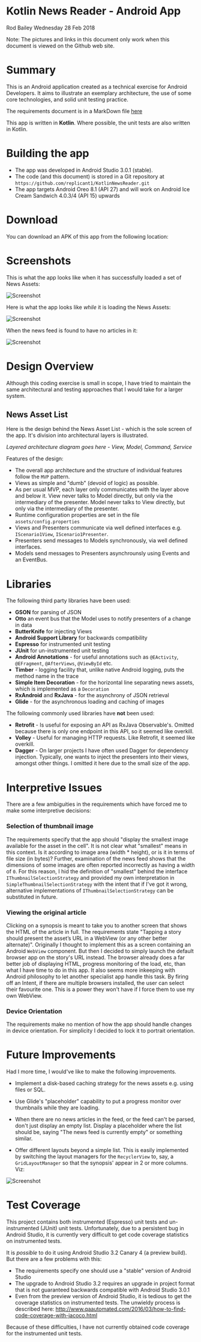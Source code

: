 # Kotlin News Reader - Android App

Rod Bailey
Wednesday 28 Feb 2018

Note: The pictures and links in this document only work when this document is viewed on the Github web site.

# Summary

This is an Android application created as a technical exercise for Android Developers. 
It aims to illustrate an exemplary architecture, the use of some core technologies, and solid
unit testing practice. 
  
The requirements document is in a MarkDown file [here](/doc/task_android.md)

This app is written in **Kotlin**. Where possible, the unit tests are also written in Kotlin.

# Building the app

- The app was developed in Android Studio 3.0.1 (stable).
- The code (and this document) is stored in a Git repository at `https://github.com/replicant1/KotlinNewsReader.git`
- The app targets Android Oreo 8.1 (API 27) and will work on Android Ice Cream Sandwich 4.0.3/4 (API 15) upwards

# Download

You can download an APK of this app from the following location:

<Locaation here>

# Screenshots

This is what the app looks like when it has successfully loaded a set of News Assets:

![Screenshot](/doc/kotlin_news_reader_load_complete.png)

Here is what the app looks like *while* it is loading the News Assets:

![Screenshot](/doc/kotlin_news_reader_loading.png)

When the news feed is found to have no articles in it:

![Screenshot](/doc/kotlin_news_reader_empty_list.png)

# Design Overview

Although this coding exercise is small in scope, I have tried to maintain the same architectural and testing
approaches that I would take for a larger system.

## News Asset List

Here is the design behind the News Asset List - which is the sole screen of the app. It's division into
architectural layers is illustrated.

_Layered architecture diagram goes here - View, Model, Command, Service_

Features of the design:

- The overall app architecture and the structure of individual features follow the `MVP` pattern.
- Views as simple and "dumb" (devoid of logic) as possible.
- As per usual MVP, each layer only communicates with the layer above and below it. View never talks to Model directly, but only via the intermediary of the presenter. Model never talks to View directly, but only via the intermediary of the presenter.
- Runtime configuration properties are set in the file `assets/config.properties`
- Views and Presenters communicate via well defined interfaces e.g. `IScenario1View`, `IScenario1Presenter`.
- Presenters send messages to Models synchronously, via well defined interfaces. 
- Models send messages to Presenters asynchrounsly using Events and an EventBus.

# Libraries

The following third party libraries have been used:

- **GSON** for parsing of JSON
- **Otto** an event bus that the Model uses to notify presenters of a change in data
- **ButterKnife** for injecting Views
- **Android Support Library** for backwards compatibility
- **Espresso** for instrumented unit testing
- **JUnit** for un-instrumented unit testing
- **Android Annotations** - for useful annotations such as `@EActivity`, `@EFragment`, `@AfterViews`, `@ViewById` etc.
- **Timber** - logging facility that, unlike native Android logging, puts the method name in the trace
- **Simple Item Decoration** - for the horizontal line separating news assets, which is implemented as a `Decoration`
- **RxAndroid** and **RxJava** - for the asynchrony of JSON retrieval
- **Glide** - for the asynchronous loading and caching of images

The following commonly used libraries have **not** been used:

- **Retrofit** - Is useful for exposing an API as RxJava Observable's. Omitted because there is only
 one endpoint in this API, so it seemed like overkill.
- **Volley** - Useful for managing HTTP requests. Like Retrofit, it seemed like overkill.
- **Dagger** - On larger projects I have often used Dagger for dependency injection. Typically, one wants
to inject the presenters into their views, amongst other things. I omitted it here due to
the small size of the app.

# Interpretive Issues
There are a few ambiguities in the requirements which have forced me to make some interpretive decisions:

### Selection of thumbnail image
The requirements specify that the app should "display the smallest image available for the asset in the cell". It
is not clear what "smallest" means in this context. Is it according to image area (width * height), or is it in
terms of file size (in bytes)? Further, examination of the news feed shows that the dimensions of some images are often
reported incorrectly as having a width of `0`. For this reason, I hid the definition of "smallest" behind the
interface `IThumbnailSelectionStrategy` and provided my own interpretation in `SimpleThumbnailSelectionStrategy` with
 the intent that if I've got it wrong, alternative implementations of `IThumbnailSelectionStrategy` can be substituted
 in future.

### Viewing the original article
Clicking on a synopsis is meant to take you to another screen that shows the HTML of the article in full.
The requirements state "Tapping a story should present the asset’s URL in a WebView (or any other better alternate)".
Originally I thought to implement this as a screen containing an Android `WebView` component. But then I decided to 
simply launch the default browser app on the story's URL instead. The browser already does a far better job of
displaying HTML, progress monitoring of the load, etc, than what I have time to do in this app. It also seems
more inkeeping with Android philosophy to let another specialist app handle this task. By firing off an Intent,
if there are multiple browsers installed, the user can select their favourite one. This is a power they won't have if
I force them to use my own WebView.

### Device Orientation
The requirements make no mention of how the app should handle changes in device orientation. For simplicity
I decided to lock it to portrait orientation.

# Future Improvements

Had I more time, I would've like to make the following improvements.

- Implement a disk-based caching strategy for the news assets e.g. using files or SQL.

- Use Glide's "placeholder" capability to put a progress monitor over thumbnails while they are loading.

- When there are no news articles in the feed, or the feed can't be parsed, don't just 
display an empty list. Display a placeholder where the list should be, saying "The news feed is currently empty"
or something similar.

- Offer different layouts beyond a simple list. This is easily implemented by switching the layout managers for the 
`RecyclerView` to, say, a `GridLayoutManager` so that the synopsis' appear in 2 or more columns. Viz:

![Screenshot](/doc/kotlin_news_reader_two_columns.png)

# Test Coverage

This project contains both instrumented (Espresso) unit tests and un-instrumented (JUnit) unit tests. 
Unfortunately, due to a persistent bug in Android Studio, it is currently very difficult to get code coverage
statistics on instrumented tests.

It is *possible* to do it using Android Studio 3.2 Canary 4 (a preview build). But there are a few problems with
this:

- The requirements specify one should use a "stable" version of Android Studio
- The upgrade to Android Studio 3.2 requires an upgrade in project format that is not guaranteed backwards compatible 
with Android Studio 3.0.1
- Even from the preview version of Android Studio, it is tedious to get the coverage statistics on instrumented
tests. The unwieldy process is described here: http://www.qaautomated.com/2016/03/how-to-find-code-coverage-with-jacoco.html

Because of these difficulties, I have not currently obtained code coverage for the instrumented unit tests.

